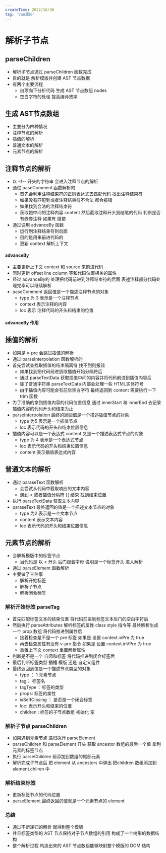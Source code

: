 ```yaml
---
createTime: 2022/10/30
tag: 'Vue源码'
---
```

# 解析子节点

## parseChildren

* 解析子节点通过 parseChildren 函数完成
* 目的就是 解析模版并创建 AST 节点数据
* 有两个主要流程
  * 自顶向下分析代码 生成  AST 节点数组 nodes
  * 空白字符的处理 提高编译效率

## 生成 AST节点数组

* 主要分为四种情况
* 注释节点的解析
* 插值的解析
* 普通文本的解析
* 元素节点的解析

## 注释节点的解析

* 以 <!-- 开头的字符串 会进入注释节点的解析
* 通过 paseComment 函数解析的
  * 首先会利用注释结束符的正则表达式去匹配代码 找出注释结束符
  * 如果没有匹配到或者注释结束符不合法 都会报错
  * 如果找到合法的注释结束符
  * 获取她中间的注释内容 content 然后截取注释开头到结尾的代码 判断是否有嵌套注释 如果有 报错
* 通过调用 advanceBy 函数
  * 运行到注释结束符到后面
  * 目的是用来前进代码的  
  * 更新 context 解析上下文

#### advanceBy

* 主要更新上下文 context 和 source 来前进代码
* 同时更新  offset line column 等和代码位置相关的属性
* 经过 advanceBy的 处理把代码前进到注释结束符的后面 表述注释部分代码处理完毕可以继续解析
* paseComment 返回值是一个描述注释节点的对象  
  * type 为 3 表示是一个注释节点
  * context 表示注释的内容
  * loc 表示 注释代码的开头和结束的位置

#### advanceBy 作用

## 插值的解析

* 如果是 v-pre 会跳过插值的解析
* 通过 parseInterpolation 函数解析的
* 首先尝试查找取插值的结束隔离符 找不到则报错
  * 如果找到把代码前进到取插值开始分隔符后
  * 通过 parseTextData 获取插值中间的内容并将代码前进到插值内容后
  * 除了普通字符串  parseTextData 内部会处理一些 HTML实体符号
  * 由于插值内容可能会有前后空白字符 最终返回到 content 需要执行一下 trim 函数
* 为了准确的拿到插值内容的代码位置信息  通过 innerStart 和 innerEnd 去记录插值内容的代码开头和结束为止
* parseInterpolation 最终的返回值是一个描述插值节点的对象  
  * type 为5 表示是一个插值节点
  * loc 表示代码的开头和结束位置信息  
* 插值内容可以是一个表达式 content 又是一个描述表达式节点的对象
  * type 为 4 表示是一个表达式节点
  * loc 表示代码的开头和结束位置信息  
  * content 表示插值表达式内容

## 普通文本的解析

* 通过 paraseText 函数解析
  * 会尝试从代码中截取响应的文本内容
  * 遇到 < 或者插值分隔符 <span v-pre>{{</span> 结束 找到结束位置
* 执行 parseTextData 获取文本内容
* paraseText 最终返回的值是一个描述文本节点的对象
  * type 为2 表示是一个文本节点
  * content 表示文本内容
  * loc 表示代码的开头和结束位置信息

## 元素节点的解析

* 会解析模版中的标签节点
  * 当代码是 以 < 开头 后门跟着字母 说明是一个标签开头 进入解析
* 通过 parseElement 函数解析
* 主要做了三件事
  * 解析开始标签
  * 解析子节点
  * 解析闭合标签

### 解析开始标签 parseTag

* 首先匹配标签文本的结束位置  将代码前进到标签文本后门的空白字符后
* 然后执行 parseAttributes 解析标签的属性 class style 指令等  最终解析生成一个 prop 数组 将代码推进到属性后
  * 接着检查是不是一个 pre 标签 如果是 设置 context.inPre 为 true
  * 再去检查属性有没有 v-pre 指令  如果是 设置 context.inVPre 为 true
  * 重置上下文 context 重置解析属性
* 判断是不是一个 自闭和标签 将代码推进到闭合标签后
* 最后判断标签类型  插槽 模版 还是 自定义组件
* 最终返回到值是一个描述节点类型的对象
  * type  ： 1 元素节点
  * tag： 标签名
  * tagType ：标签的类型
  * props: 标签的属性
  * isSelfClosing ： 是否是一个闭合标签
  * loc: 表示开头和结束的位置
  * children : 标签的子节点数组 初始化 空

### 解析子节点 parseChildren

* 如果遇到元素节点 递归执行 parseElement
* parseChildren  和 parseElement 开头 获取 ancestor 数组的最后一个值 拿到元素的标签节点
* 执行 parseChildren 前添加到数组的尾部元素
* 解析完成子节点后 把 element 从 ancestors 中弹出 把children 数组添加到 element.chilren 中

### 解析结束标签

* 更新标签节点的代码位置
* parseElement 最终返回的值就是一个元素节点的  element

### 总结

* 通过不断递归的解析 就得到整个模版
* 并且标签类型的  AST 节点保持对子节点数组的引用 构成了一个树形的数据结构
* 整个解析过程 构造出来的 AST 节点数组能够映射整个模版的 DOM 结构
